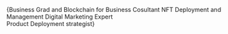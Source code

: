 {Business Grad and Blockchain for Business Cosultant
    NFT Deployment and Management
       Digital Marketing Expert  
          Product Deployment strategist}
<!---
Dylan0x/Dylan0x is a ✨ special ✨ repository because its `README.md` (this file) appears on your GitHub profile.
You can click the Preview link to take a look at your changes.
--->
